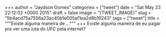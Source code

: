 
+++
author = "Jaydson Gomes"
categories = ["tweet"]
date = "Sat May 23 22:12:02 +0000 2015"
draft = false
image = "{TWEET_IMAGE}"
slug = "5b4acd75a7556a23ac40b1e005af1ea2d8b19243"
tags = ["tweet"]
title = """Existe alguma maneira de ..."""
+++
Existe alguma maneira de eu pagar pra ver uma luta do UFC pela internet?

